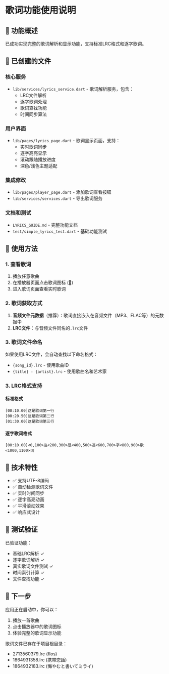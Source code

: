 # 歌词功能使用说明

## 🎵 功能概述

已成功实现完整的歌词解析和显示功能，支持标准LRC格式和逐字歌词。

## 📁 已创建的文件

### 核心服务
- `lib/services/lyrics_service.dart` - 歌词解析服务，包含：
  - LRC文件解析
  - 逐字歌词处理
  - 歌词查找功能
  - 时间同步算法

### 用户界面
- `lib/pages/lyrics_page.dart` - 歌词显示页面，支持：
  - 实时歌词同步
  - 逐字高亮显示
  - 滚动跟随播放进度
  - 深色/浅色主题适配

### 集成修改
- `lib/pages/player_page.dart` - 添加歌词查看按钮
- `lib/services/services.dart` - 导出歌词服务

### 文档和测试
- `LYRICS_GUIDE.md` - 完整功能文档
- `test/simple_lyrics_test.dart` - 基础功能测试

## 🎯 使用方法

### 1. 查看歌词
1. 播放任意歌曲
2. 在播放器页面点击歌词图标 (🎵)
3. 进入歌词页面查看实时歌词

### 2. 歌词获取方式
1. **音频文件元数据**（推荐）：歌词直接嵌入在音频文件（MP3、FLAC等）的元数据中
2. **LRC文件**：与音频文件同名的`.lrc`文件

### 3. 歌词文件命名
如果使用LRC文件，会自动查找以下命名格式：
- `{song_id}.lrc` - 使用歌曲ID
- `{title} - {artist}.lrc` - 使用歌曲名和艺术家

### 3. LRC格式支持

#### 标准格式
```
[00:10.00]这是歌词第一行
[00:20.50]这是歌词第二行
[01:30.00]这是歌词第三行
```

#### 逐字歌词格式
```
[00:10.00]<0,100>这<200,300>是<400,500>逐<600,700>字<800,900>歌<1000,1100>词
```

## 🔧 技术特性

- ✅ 支持UTF-8编码
- ✅ 自动检测歌词文件
- ✅ 实时时间同步
- ✅ 逐字高亮动画
- ✅ 平滑滚动效果
- ✅ 响应式设计

## 📱 测试验证

已验证功能：
- 基础LRC解析 ✓
- 逐字歌词解析 ✓
- 真实歌词文件测试 ✓
- 时间索引计算 ✓
- 文件查找功能 ✓

## 🚀 下一步

应用正在启动中，你可以：
1. 播放一首歌曲
2. 点击播放器中的歌词图标
3. 体验完整的歌词显示功能

歌词文件已存在于项目根目录：
- 2713560379.lrc (flos)
- 1864931358.lrc (携帯恋話)  
- 1864932183.lrc (悔やむと書いてミライ)